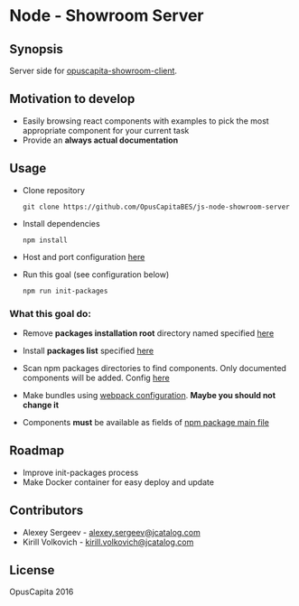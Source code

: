 # Node - Showroom Server

## Synopsis

Server side for [opuscapita-showroom-client](https://github.com/OpusCapitaBES/js-react-showroom-client).

## Motivation to develop

* Easily browsing react components with examples to pick the most appropriate component for your current task
* Provide an **always actual documentation**

## Usage

* Clone repository

  ```shell
  git clone https://github.com/OpusCapitaBES/js-node-showroom-server
  ```

* Install dependencies

  ```shell
  npm install
  ```

* Host and port configuration [here](./serverConfig.js)

* Run this goal (see configuration below)

  ```shell
  npm run init-packages
  ```

### What this goal do:

  * Remove **packages installation root** directory named specified [here](./src/tools/npm-installer/config.js)

  * Install **packages list** specified [here](./src/tools/npm-installer/config.js)

  * Scan npm packages directories to find components. Only documented components will be added. Config [here](./src/tools/npm-scanner/config.js)

  * Make bundles using [webpack configuration](./src/tools/npm-bundler/webpack.config.js). **Maybe you should not change it**

  * Components **must** be available as fields of [npm package main file](https://docs.npmjs.com/files/package.json#main)

## Roadmap

* Improve init-packages process
* Make Docker container for easy deploy and update

## Contributors

* Alexey Sergeev - [alexey.sergeev@jcatalog.com](alexey.sergeev@jcatalog.com)
* Kirill Volkovich - [kirill.volkovich@jcatalog.com](kirill.volkovich@jcatalog.com)

## License

OpusCapita 2016
